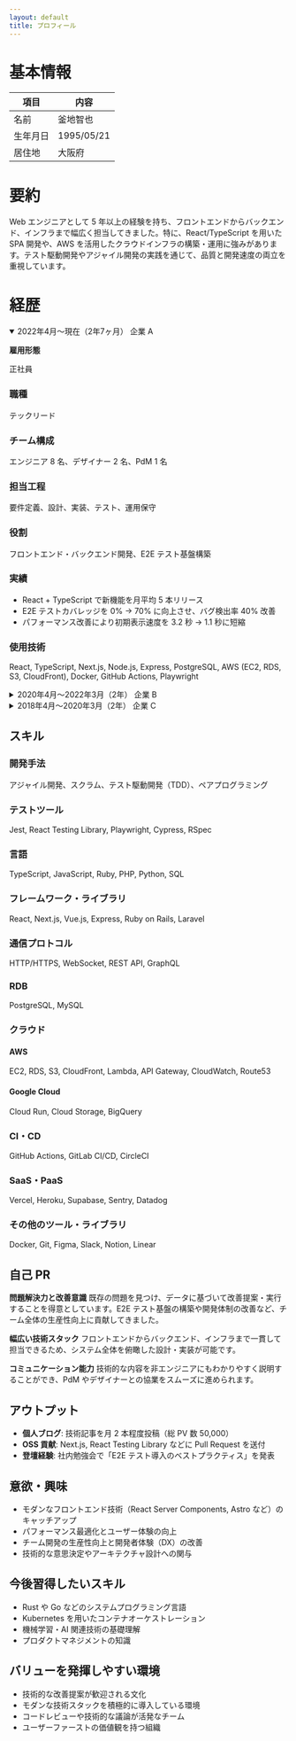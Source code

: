 ```yaml
---
layout: default
title: プロフィール
---
```


# 基本情報

| 項目     | 内容       |
| -------- | ---------- |
| 名前     | 釜地智也   |
| 生年月日 | 1995/05/21 |
| 居住地   | 大阪府     |

# 要約

Web エンジニアとして 5 年以上の経験を持ち、フロントエンドからバックエンド、インフラまで幅広く担当してきました。特に、React/TypeScript を用いた SPA 開発や、AWS を活用したクラウドインフラの構築・運用に強みがあります。テスト駆動開発やアジャイル開発の実践を通じて、品質と開発速度の両立を重視しています。

# 経歴

<details class="job-history" open markdown="1">
<summary>2022年4月～現在（2年7ヶ月） 企業 A</summary>

**雇用形態**

正社員

### 職種

テックリード

### チーム構成

エンジニア 8 名、デザイナー 2 名、PdM 1 名

### 担当工程

要件定義、設計、実装、テスト、運用保守

### 役割

フロントエンド・バックエンド開発、E2E テスト基盤構築

### 実績

- React + TypeScript で新機能を月平均 5 本リリース
- E2E テストカバレッジを 0% → 70% に向上させ、バグ検出率 40% 改善
- パフォーマンス改善により初期表示速度を 3.2 秒 → 1.1 秒に短縮

### 使用技術

React, TypeScript, Next.js, Node.js, Express, PostgreSQL, AWS (EC2, RDS, S3, CloudFront), Docker, GitHub Actions, Playwright

</details>

<details class="job-history" markdown="1">
<summary>2020年4月～2022年3月（2年） 企業 B</summary>

### 雇用形態

正社員

### 職種

Web エンジニア

### チーム構成

エンジニア 5 名

### 実績

フロントエンド・バックエンド開発

### 実績

10 社以上のクライアント向け Web アプリケーション開発
コードレビュー文化の導入により、バグ件数を月平均 15 件 → 5 件に削減
Git フロー整備とドキュメント化により、新規メンバーのオンボーディング期間を 2 週間短縮

### 開発体制の改善

開発プロセスが属人化していた状況を改善。Git ブランチ戦略の策定、PR テンプレートの作成、コードレビューガイドラインの整備を実施し、チーム全体の開発効率を向上させました。

### 使用技術

Vue.js, JavaScript, PHP, Laravel, MySQL, AWS (EC2, RDS), GitLab CI/CD

</details>

<details class="job-history" markdown="1">
<summary>2018年4月～2020年3月（2年） 企業 C</summary>

### 雇用形態

正社員

### 職種

Web エンジニア（新卒）

### チーム構成

エンジニア 3 名

### 担当工程

実装、テスト、運用保守

### 役割

オンライン診療プラットフォームの機能追加・保守

### 実績

- ビデオ通話機能の安定性向上（切断率 8% → 2%）
- メンテナンスモード機能の実装により、計画メンテナンス時のユーザー体験を改善
- 管理画面の UI 改善により、カスタマーサポートの業務効率 30% 向上

### 使用技術

JavaScript, jQuery, Ruby on Rails, PostgreSQL, WebRTC, Heroku

</details>

## スキル

### 開発手法

アジャイル開発、スクラム、テスト駆動開発（TDD）、ペアプログラミング

### テストツール

Jest, React Testing Library, Playwright, Cypress, RSpec

### 言語

TypeScript, JavaScript, Ruby, PHP, Python, SQL

### フレームワーク・ライブラリ

React, Next.js, Vue.js, Express, Ruby on Rails, Laravel

### 通信プロトコル

HTTP/HTTPS, WebSocket, REST API, GraphQL

### RDB

PostgreSQL, MySQL

### クラウド

#### AWS

EC2, RDS, S3, CloudFront, Lambda, API Gateway, CloudWatch, Route53

#### Google Cloud

Cloud Run, Cloud Storage, BigQuery

### CI・CD

GitHub Actions, GitLab CI/CD, CircleCI

### SaaS・PaaS

Vercel, Heroku, Supabase, Sentry, Datadog

### その他のツール・ライブラリ

Docker, Git, Figma, Slack, Notion, Linear

## 自己 PR

**問題解決力と改善意識**
既存の問題を見つけ、データに基づいて改善提案・実行することを得意としています。E2E テスト基盤の構築や開発体制の改善など、チーム全体の生産性向上に貢献してきました。

**幅広い技術スタック**
フロントエンドからバックエンド、インフラまで一貫して担当できるため、システム全体を俯瞰した設計・実装が可能です。

**コミュニケーション能力**
技術的な内容を非エンジニアにもわかりやすく説明することができ、PdM やデザイナーとの協業をスムーズに進められます。

## アウトプット

- **個人ブログ**: 技術記事を月 2 本程度投稿（総 PV 数 50,000）
- **OSS 貢献**: Next.js, React Testing Library などに Pull Request を送付
- **登壇経験**: 社内勉強会で「E2E テスト導入のベストプラクティス」を発表

## 意欲・興味

- モダンなフロントエンド技術（React Server Components, Astro など）のキャッチアップ
- パフォーマンス最適化とユーザー体験の向上
- チーム開発の生産性向上と開発者体験（DX）の改善
- 技術的な意思決定やアーキテクチャ設計への関与

## 今後習得したいスキル

- Rust や Go などのシステムプログラミング言語
- Kubernetes を用いたコンテナオーケストレーション
- 機械学習・AI 関連技術の基礎理解
- プロダクトマネジメントの知識

## バリューを発揮しやすい環境

- 技術的な改善提案が歓迎される文化
- モダンな技術スタックを積極的に導入している環境
- コードレビューや技術的な議論が活発なチーム
- ユーザーファーストの価値観を持つ組織
